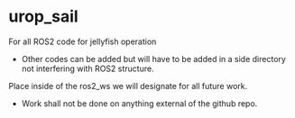 # urop_sail
 For all ROS2 code for jellyfish operation 
 - Other codes can be added but will have to be added in a side directory not interfering with ROS2 structure.
 
 Place inside of the ros2_ws we will designate for all future work.
 - Work shall not be done on anything external of the github repo.
